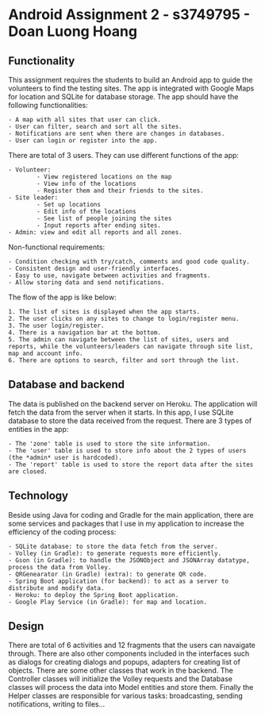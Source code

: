 # Android Assignment 2 - s3749795 - Doan Luong Hoang

## Functionality

This assignment requires the students to build an Android app to guide the volunteers to find the testing sites. The app is integrated with Google Maps for location and SQLite for database storage. The app should have the following functionalities:

    - A map with all sites that user can click.
    - User can filter, search and sort all the sites.
    - Notifications are sent when there are changes in databases.
    - User can login or register into the app.

There are total of 3 users. They can use different functions of the app:

    - Volunteer:
            - View registered locations on the map
            - View info of the locations
            - Register them and their friends to the sites.
    - Site leader:
            - Set up locations
            - Edit info of the locations
            - See list of people joining the sites
            - Input reports after ending sites.
    - Admin: view and edit all reports and all zones.

Non-functional requirements:

    - Condition checking with try/catch, comments and good code quality.
    - Consistent design and user-friendly interfaces.
    - Easy to use, navigate between activities and fragments.
    - Allow storing data and send notifications.

The flow of the app is like below:

    1. The list of sites is displayed when the app starts.
    2. The user clicks on any sites to change to login/register menu.
    3. The user login/register.
    4. There is a navigation bar at the bottom.
    5. The admin can navigate between the list of sites, users and reports, while the volunteers/leaders can navigate through site list, map and account info.
    6. There are options to search, filter and sort through the list.

## Database and backend

The data is published on the backend server on Heroku. The application will fetch the data from the server when it starts. In this app, I use SQLite database to store the data received from the request. There are 3 types of entities in the app:

    - The 'zone' table is used to store the site information.
    - The 'user' table is used to store info about the 2 types of users (the *admin* user is hardcoded).
    - The 'report' table is used to store the report data after the sites are closed.

## Technology

Beside using Java for coding and Gradle for the main application, there are some services and packages that I use in my application to increase the efficiency of the coding process:

    - SQLite database: to store the data fetch from the server.
    - Volley (in Gradle): to generate requests more efficiently.
    - Gson (in Gradle): to handle the JSONObject and JSONArray datatype, process the data from Volley.
    - QRGenearator (in Gradle) (extra): to generate QR code.
    - Spring Boot application (for backend): to act as a server to distribute and modify data.
    - Heroku: to deploy the Spring Boot application.
    - Google Play Service (in Gradle): for map and location.

## Design

There are total of 6 activities and 12 fragments that the users can navaigate through. There are also other components included in the interfaces such as dialogs for creating dialogs and popups, adapters for creating list of objects.
There are some other classes that work in the backend. The Controller classes will initialize the Volley requests and the Database classes will process the data into Model entities and store them. Finally the Helper classes are responsible for various tasks: broadcasting, sending notifications, writing to files...
